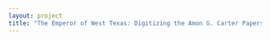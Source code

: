 ```yaml
--- 
layout: project 
title: "The Emperor of West Texas: Digitizing the Amon G. Carter Papers" 
---
```



